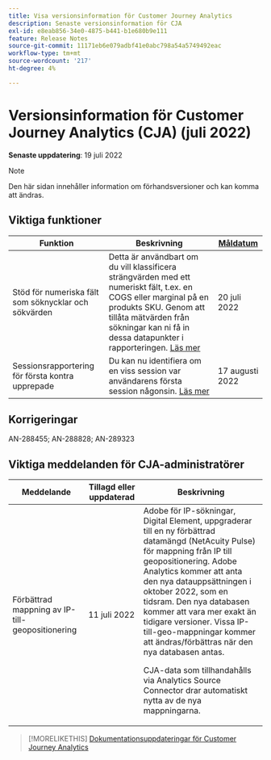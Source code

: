 ```yaml
---
title: Visa versionsinformation för Customer Journey Analytics
description: Senaste versionsinformation för CJA
exl-id: e8eab856-34e0-4875-b441-b1e680b9e111
feature: Release Notes
source-git-commit: 11171eb6e079adbf41e0abc798a54a5749492eac
workflow-type: tm+mt
source-wordcount: '217'
ht-degree: 4%

---
```


# Versionsinformation för Customer Journey Analytics (CJA) (juli 2022)

**Senaste uppdatering**: 19 juli 2022

>[!NOTE]
>
>Den här sidan innehåller information om förhandsversioner och kan komma att ändras.

## Viktiga funktioner

| Funktion | Beskrivning | [Måldatum](/help/release-notes/releases.md) |
| ----------- | ---------- | ----- |
| Stöd för numeriska fält som söknycklar och sökvärden | Detta är användbart om du vill klassificera strängvärden med ett numeriskt fält, t.ex. en COGS eller marginal på en produkts SKU. Genom att tillåta mätvärden från sökningar kan ni få in dessa datapunkter i rapporteringen. [Läs mer](https://experienceleague.adobe.com/docs/analytics-platform/using/cja-connections/create-connection.html#numeric) | 20 juli 2022 |
| Sessionsrapportering för första kontra upprepade | Du kan nu identifiera om en viss session var användarens första session någonsin. [Läs mer](https://experienceleague.adobe.com/docs/analytics-platform/using/cja-dataviews/data-views-usecases.html?lang=en#new-repeat) | 17 augusti 2022 |

## Korrigeringar

AN-288455; AN-288828; AN-289323

## Viktiga meddelanden för CJA-administratörer

| Meddelande | Tillagd eller uppdaterad | Beskrivning |
| --- | --- | --- |
| Förbättrad mappning av IP-till-geopositionering | 11 juli 2022 | Adobe för IP-sökningar, Digital Element, uppgraderar till en ny förbättrad datamängd (NetAcuity Pulse) för mappning från IP till geopositionering. Adobe Analytics kommer att anta den nya datauppsättningen i oktober 2022, som en tidsram. Den nya databasen kommer att vara mer exakt än tidigare versioner. Vissa IP-till-geo-mappningar kommer att ändras/förbättras när den nya databasen antas.<p> CJA-data som tillhandahålls via Analytics Source Connector drar automatiskt nytta av de nya mappningarna. |

>[!MORELIKETHIS]
>[Dokumentationsuppdateringar för Customer Journey Analytics](/help/release-notes/doc-changes.md)
